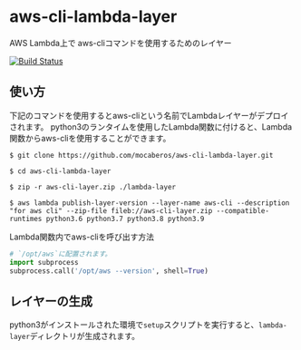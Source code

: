 # aws-cli-lambda-layer
AWS Lambda上で aws-cliコマンドを使用するためのレイヤー

[![Build Status](https://codebuild.ap-northeast-1.amazonaws.com/badges?uuid=eyJlbmNyeXB0ZWREYXRhIjoidU1kOERjTE5telllanRYcEs4Vy9qSXZGNzRSRGNRUFo3M0R3Mk8vSVNjeWlrYThKMm0ydlZEOFN5WEdEbUxjRG5LRTlWUjdaT2k0andUV0RBQk92WWFFPSIsIml2UGFyYW1ldGVyU3BlYyI6ImJKTmo1SGRveGZLdTR4eWQiLCJtYXRlcmlhbFNldFNlcmlhbCI6MX0%3D&branch=master)](https://ap-northeast-1.console.aws.amazon.com/codesuite/codebuild/projects/aws-cli-lambda-layer)

## 使い方
下記のコマンドを使用するとaws-cliという名前でLambdaレイヤーがデプロイされます。
python3のランタイムを使用したLambda関数に付けると、Lambda関数からaws-cliを使用することができます。
```shell
$ git clone https://github.com/mocaberos/aws-cli-lambda-layer.git

$ cd aws-cli-lambda-layer

$ zip -r aws-cli-layer.zip ./lambda-layer

$ aws lambda publish-layer-version --layer-name aws-cli --description "for aws cli" --zip-file fileb://aws-cli-layer.zip --compatible-runtimes python3.6 python3.7 python3.8 python3.9
```
Lambda関数内でaws-cliを呼び出す方法
```python
# `/opt/aws`に配置されます。
import subprocess
subprocess.call('/opt/aws --version', shell=True)
```

## レイヤーの生成
python3がインストールされた環境で`setup`スクリプトを実行すると、`lambda-layer`ディレクトリが生成されます。
